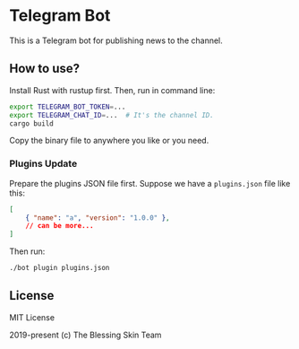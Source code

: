# Telegram Bot

This is a Telegram bot for publishing news to the channel.

## How to use?

Install Rust with rustup first. Then, run in command line:

```sh
export TELEGRAM_BOT_TOKEN=...
export TELEGRAM_CHAT_ID=...  # It's the channel ID.
cargo build
```

Copy the binary file to anywhere you like or you need.

### Plugins Update

Prepare the plugins JSON file first.
Suppose we have a `plugins.json` file like this:

```json
[
    { "name": "a", "version": "1.0.0" },
    // can be more...
]
```

Then run:

```sh
./bot plugin plugins.json
```

## License

MIT License

2019-present (c) The Blessing Skin Team
